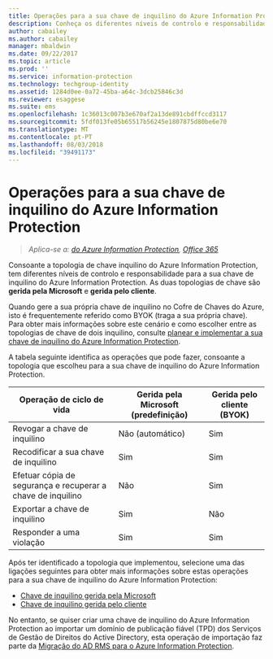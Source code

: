 ```yaml
---
title: Operações para a sua chave de inquilino do Azure Information Protection
description: Conheça os diferentes níveis de controlo e responsabilidade disponíveis para a sua chave de inquilino do Azure Information Protection.
author: cabailey
ms.author: cabailey
manager: mbaldwin
ms.date: 09/22/2017
ms.topic: article
ms.prod: ''
ms.service: information-protection
ms.technology: techgroup-identity
ms.assetid: 1284d0ee-0a72-45ba-a64c-3dcb25846c3d
ms.reviewer: esaggese
ms.suite: ems
ms.openlocfilehash: 1c36013c007b3e670af2a13de891cbdffccd3117
ms.sourcegitcommit: 5fdf013fe05b65517b56245e1807875d80be6e70
ms.translationtype: MT
ms.contentlocale: pt-PT
ms.lasthandoff: 08/03/2018
ms.locfileid: "39491173"
---
```

# <a name="operations-for-your-azure-information-protection-tenant-key"></a>Operações para a sua chave de inquilino do Azure Information Protection

>*Aplica-se a: [do Azure Information Protection](https://azure.microsoft.com/pricing/details/information-protection), [Office 365](http://download.microsoft.com/download/E/C/F/ECF42E71-4EC0-48FF-AA00-577AC14D5B5C/Azure_Information_Protection_licensing_datasheet_EN-US.pdf)*

Consoante a topologia de chave inquilino do Azure Information Protection, tem diferentes níveis de controlo e responsabilidade para a sua chave de inquilino do Azure Information Protection. As duas topologias de chave são **gerida pela Microsoft** e **gerida pelo cliente**.

Quando gere a sua própria chave de inquilino no Cofre de Chaves do Azure, isto é frequentemente referido como BYOK (traga a sua própria chave). Para obter mais informações sobre este cenário e como escolher entre as topologias de chave de dois inquilino, consulte [planear e implementar a sua chave de inquilino do Azure Information Protection](plan-implement-tenant-key.md).

A tabela seguinte identifica as operações que pode fazer, consoante a topologia que escolheu para a sua chave de inquilino do Azure Information Protection.

|Operação de ciclo de vida|Gerida pela Microsoft (predefinição)|Gerida pelo cliente (BYOK)|
|-----------------------|-------------------------------|---------------------------|
|Revogar a chave de inquilino|Não (automático)|Sim|
|Recodificar a sua chave de inquilino|Sim|Sim|
|Efetuar cópia de segurança e recuperar a chave de inquilino|Não|Sim|
|Exportar a chave de inquilino|Sim|Não|
|Responder a uma violação|Sim|Sim|

Após ter identificado a topologia que implementou, selecione uma das ligações seguintes para obter mais informações sobre estas operações para a sua chave de inquilino do Azure Information Protection:

- [Chave de inquilino gerida pela Microsoft](operations-microsoft-managed-tenant-key.md)
- [Chave de inquilino gerida pelo cliente](operations-customer-managed-tenant-key.md)

No entanto, se quiser criar uma chave de inquilino do Azure Information Protection ao importar um domínio de publicação fiável (TPD) dos Serviços de Gestão de Direitos do Active Directory, esta operação de importação faz parte da [Migração do AD RMS para o Azure Information Protection](migrate-from-ad-rms-to-azure-rms.md).  

